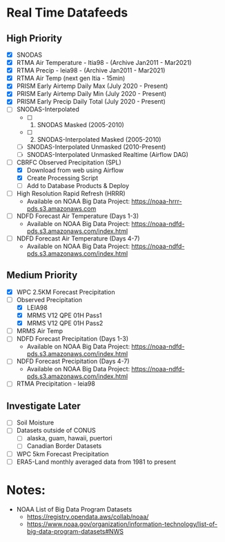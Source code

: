 # Real Time Datafeeds

## High Priority

- [x] SNODAS
- [x] RTMA Air Temperature - ltia98 - (Archive Jan2011 - Mar2021)
- [x] RTMA Precip - leia98 - (Archive Jan2011 - Mar2021)
- [x] RTMA Air Temp (next gen ltia - 15min)
- [x] PRISM Early Airtemp Daily Max (July 2020 - Present)
- [x] PRISM Early Airtemp Daily Min (July 2020 - Present)
- [x] PRISM Early Precip Daily Total (July 2020 - Present)
- [ ] SNODAS-Interpolated
  - [ ] 1. SNODAS Masked (2005-2010)
  - [ ] 2. SNODAS-Interpolated Masked (2005-2010)
  - [ ] SNODAS-Interpolated Unmasked (2010-Present)
  - [ ] SNODAS-Interpolated Unmasked Realtime (Airflow DAG)
- [ ] CBRFC Observed Precipitation (SPL)
  - [x] Download from web using Airflow
  - [x] Create Processing Script
  - [ ] Add to Database Products & Deploy
- [ ] High Resolution Rapid Refresh (HRRR)
  - Available on NOAA Big Data Project: https://noaa-hrrr-pds.s3.amazonaws.com
- [ ] NDFD Forecast Air Temperature (Days 1-3)
  - Available on NOAA Big Data Project: https://noaa-ndfd-pds.s3.amazonaws.com/index.html
- [ ] NDFD Forecast Air Temperature (Days 4-7)
  - Available on NOAA Big Data Project: https://noaa-ndfd-pds.s3.amazonaws.com/index.html

## Medium Priority

- [x] WPC 2.5KM Forecast Precipitation
- [ ] Observed Precipitation
  - [x] LEIA98
  - [x] MRMS V12 QPE 01H Pass1
  - [x] MRMS V12 QPE 01H Pass2
- [ ] MRMS Air Temp
- [ ] NDFD Forecast Precipitation (Days 1-3)
  - Available on NOAA Big Data Project: https://noaa-ndfd-pds.s3.amazonaws.com/index.html
- [ ] NDFD Forecast Precipitation (Days 4-7)
  - Available on NOAA Big Data Project: https://noaa-ndfd-pds.s3.amazonaws.com/index.html
- [ ] RTMA Precipitation - leia98

## Investigate Later

- [ ] Soil Moisture
- [ ] Datasets outside of CONUS
  - [ ] alaska, guam, hawaii, puertori
  - [ ] Canadian Border Datasets
- [ ] WPC 5km Forecast Precipitation
- [ ] ERA5-Land monthly averaged data from 1981 to present

# Notes:

- NOAA List of Big Data Program Datasets
  - https://registry.opendata.aws/collab/noaa/
  - https://www.noaa.gov/organization/information-technology/list-of-big-data-program-datasets#NWS
